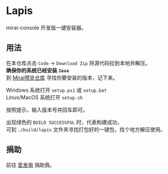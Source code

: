# Lapis

mirai-console 开发版一键安装器。

## 用法

在本仓库点击 `Code` -> `Download Zip` 将源代码拉到本地并解压。  
**确保你的系统已经安装 `Java`**  
到 [Mirai预览仓库](https://repo.mirai.mamoe.net/snapshots/net/mamoe/mirai-core) 寻找你要安装的版本，记下来。

Windows 系统打开 `setup.ps1` 或 `setup.bat`  
Linux/MacOS 系统打开 `setup.sh`

按照提示，输入版本号并回车即可。

出现绿色的 `BUILD SUCCESSFUL` 时，代表构建成功，  
可到 `./build/lapis` 文件夹寻找打包好的一键包，找个地方解压使用。

## 捐助

前往 [爱发电](https://afdian.net/a/mrxiaom) 捐助我。
